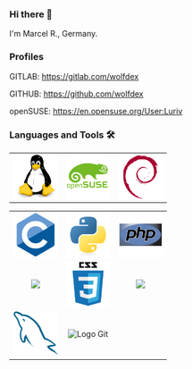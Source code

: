 ### Hi there 👋

I'm Marcel R., Germany.


### Profiles

GITLAB: https://gitlab.com/wolfdex

GITHUB: https://github.com/wolfdex

openSUSE: https://en.opensuse.org/User:Luriv

### Languages and Tools 🛠️



<table>
 <tr>
    <td>
      <img src="https://github.com/devicons/devicon/raw/master/icons/linux/linux-original.svg"  alt="Logo Tux" width="80" >
   </td>
    <td>
        <img src="https://github.com/devicons/devicon/raw/master/icons/opensuse/opensuse-original-wordmark.svg"  alt="Logo openSUSE" width="80" >
    </td>
     <td>
        <img src="https://github.com/devicons/devicon/raw/master/icons/debian/debian-original.svg"  alt="Logo Debian" width="80" >
    </td>
  </tr>
  
  
  
 
</table>

<table>
  <tr>
    <td align='center'>
        <img src="https://raw.githubusercontent.com/devicons/devicon/master/icons/c/c-original.svg" alt="Logo c" width="80">
    </td>
        <td align='center'>
        <img src="https://github.com/devicons/devicon/raw/master/icons/python/python-original.svg" alt="Logo Python" width="80">
    </td>
    </td>
        <td align='center'>
        <img src="https://github.com/devicons/devicon/raw/master/icons/php/php-original.svg" alt="Logo PHP" width="80">
    </td>    
    
    
  </tr>
     <td align='center'> 
         <img src="https://www.vectorlogo.zone/logos/w3_html5/w3_html5-ar21.svg">
    </td>
    <td align='center'>
        <img src="https://raw.githubusercontent.com/devicons/devicon/0d6c64dbbf311879f7d563bfc3ccf559f9ed111c/icons/css3/css3-original-wordmark.svg" alt="Logo CSS3" width="80" >
    </td>
      <td align='center'>
        <img src="https://raw.githubusercontent.com/detain/svg-logos/780f25886640cef088af994181646db2f6b1a3f8/svg/javascript.svg" width="80">
    </td>
  </tr>
  <tr>
    <td align='center'>
      <img src="https://github.com/devicons/devicon/raw/master/icons/mysql/mysql-original.svg"  alt="Logo mysql" width="80" >
    </td>
    <td align='center'>
      <img src="https://www.vectorlogo.zone/logos/git-scm/git-scm-ar21.svg"  alt="Logo Git" width="80" >
    </td>
  </tr>
</table>



<!--
**wolfdex/wolfdex** is a ✨ _special_ ✨ repository because its `README.md` (this file) appears on your GitHub profile.

Here are some ideas to get you started:

- 🔭 I’m currently working on ...
- 🌱 I’m currently learning ...
- 👯 I’m looking to collaborate on ...
- 🤔 I’m looking for help with ...
- 💬 Ask me about ...
- 📫 How to reach me: ...
- 😄 Pronouns: ...
- ⚡ Fun fact: ...
-->
